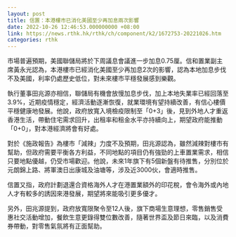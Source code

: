 ```yaml
---
layout: post
title: 信置：本港樓市已消化美國至少再加息兩次影響
date: 2022-10-26 12:46:53.000000000 +08:00
link: https://news.rthk.hk/rthk/ch/component/k2/1672753-20221026.htm
categories: rthk
---
```


市場普遍預期，美國聯儲局將於下周議息會議進一步加息0.75厘。信和置業副主席黃永光認為，本港樓市已經消化美國至少再加息2次的影響，認為本地加息步伐不及美國，利率仍處歷史低位，對未來樓市平穩發展感到樂觀。

執行董事田兆源亦相信，聯儲局有機會放慢加息步伐，加上本地失業率已經回落至3.9%，近期疫情穩定，經濟活動逐漸恢復，就業環境有望持續改善，有信心樓價平穩健康地發展。他說，政府放寬入境檢疫限制至「0+3」後，見到外地人才重返香港生活，帶動住宅需求回升，出租率和租金水平亦持續向上，期望政府能推動「0+0」，對本港經濟將會有好處。

對於《施政報告》為樓市「減辣」力度不及預期，田兆源認為，雖然減辣對樓市有幫助，但政府需要平衡各方利益，不同地點的項目仍有強勁的上車置業需求，相信只要地點優越，仍受市場歡迎。他說，未來1年旗下有5個新盤有待推售，分別位於元朗錦上路、將軍澳日出康城及油塘等，涉及近3000伙，會適時推售。

信置又指，政府計劃退還合資格海外人才在港置業額外的印花稅，會令海外或內地人才有較多的誘因來港發展，期望將來能吸引更多優才。

另外，田兆源提到，政府放寬限聚令至12人後，旗下商場生意理想，零售銷售受惠社交活動增加，餐飲生意更錄得雙位數改善，隨著世界盃及節日來臨，以及消費券帶動，對零售氣氛將有正面幫助。
